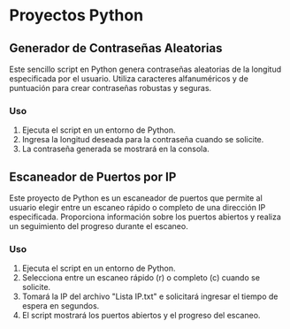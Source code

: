 # Proyectos Python

## Generador de Contraseñas Aleatorias

Este sencillo script en Python genera contraseñas aleatorias de la longitud especificada por el usuario. Utiliza caracteres alfanuméricos y de puntuación para crear contraseñas robustas y seguras.

### Uso

1. Ejecuta el script en un entorno de Python.
2. Ingresa la longitud deseada para la contraseña cuando se solicite.
3. La contraseña generada se mostrará en la consola.


## Escaneador de Puertos por IP

Este proyecto de Python es un escaneador de puertos que permite al usuario elegir entre un escaneo rápido o completo de una dirección IP especificada. Proporciona información sobre los puertos abiertos y realiza un seguimiento del progreso durante el escaneo.

### Uso

1. Ejecuta el script en un entorno de Python.
2. Selecciona entre un escaneo rápido (r) o completo (c) cuando se solicite.
3. Tomará la IP del archivo "Lista IP.txt" e solicitará ingresar el tiempo de espera en segundos.
4. El script mostrará los puertos abiertos y el progreso del escaneo.
